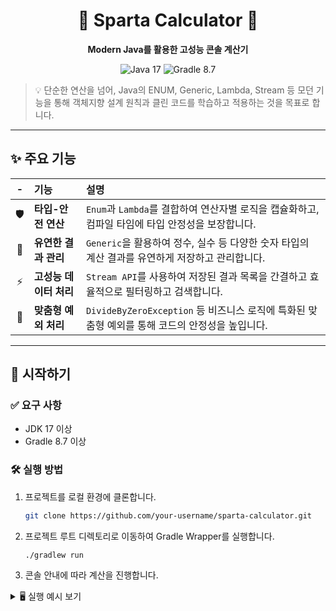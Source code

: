 <div align="center">

# 🚀 Sparta Calculator 🚀

**Modern Java를 활용한 고성능 콘솔 계산기**

<p>
  <img src="https://img.shields.io/badge/Java-17-blue.svg?style=for-the-badge&logo=java" alt="Java 17"/>
  <img src="https://img.shields.io/badge/Gradle-8.7-green.svg?style=for-the-badge&logo=gradle" alt="Gradle 8.7"/>
</p>

</div>

> 💡 단순한 연산을 넘어, Java의 ENUM, Generic, Lambda, Stream 등 모던 기능을 통해 객체지향 설계 원칙과 클린 코드를 학습하고 적용하는 것을 목표로 합니다.

---

## ✨ 주요 기능

| - | 기능 | 설명 |
| :---: | :--- | :--- |
| 🛡️ | **타입-안전 연산** | `Enum`과 `Lambda`를 결합하여 연산자별 로직을 캡슐화하고, 컴파일 타임에 타입 안정성을 보장합니다. |
| 💎 | **유연한 결과 관리** | `Generic`을 활용하여 정수, 실수 등 다양한 숫자 타입의 계산 결과를 유연하게 저장하고 관리합니다. |
| ⚡ | **고성능 데이터 처리** | `Stream API`를 사용하여 저장된 결과 목록을 간결하고 효율적으로 필터링하고 검색합니다. |
| 🚨 | **맞춤형 예외 처리** | `DivideByZeroException` 등 비즈니스 로직에 특화된 맞춤형 예외를 통해 코드의 안정성을 높입니다. |

---

## 🏁 시작하기

### ✅ 요구 사항

*   JDK 17 이상
*   Gradle 8.7 이상

### 🛠️ 실행 방법

1.  프로젝트를 로컬 환경에 클론합니다.
    ```bash
    git clone https://github.com/your-username/sparta-calculator.git
    ```
2.  프로젝트 루트 디렉토리로 이동하여 Gradle Wrapper를 실행합니다.
    ```bash
    ./gradlew run
    ```
3.  콘솔 안내에 따라 계산을 진행합니다.

<details>
<summary>🖥️ 실행 예시 보기</summary>
<br>

```
첫 번째 정수: 10
두 번째 정수: 5
연산자 (+, -, *, /): *
결과: 50

종료하시겠습니까?(exit):
```

</details>
